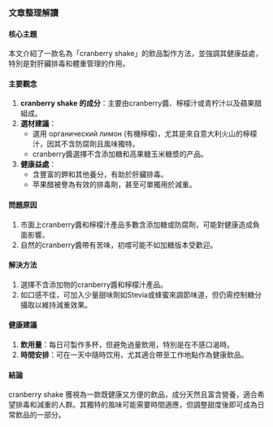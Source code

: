 ### 文章整理解讀

#### 核心主題  
本文介紹了一款名為「cranberry shake」的飲品製作方法，並強調其健康益處，特別是對肝臟排毒和體重管理的作用。

#### 主要觀念  
1. **cranberry shake 的成分**：主要由cranberry醬、檸檬汁或青柠汁以及蘋果醋組成。
2. **選材建議**：
   - 選用 органический лимон (有機檸檬)，尤其是來自意大利火山的檸檬汁，因其不含防腐劑且風味獨特。
   - cranberry醬選擇不含添加糖和高果糖玉米糖漿的产品。
3. **健康益處**：
   - 含豐富的鉀和其他養分，有助於肝臟排毒。
   - 苹果醋被譽為有效的排毒劑，甚至可單獨用於減重。

#### 問題原因  
1. 市面上cranberry醬和檸檬汁產品多數含添加糖或防腐劑，可能對健康造成負面影響。
2. 自然的cranberry醬帶有苦味，初嚐可能不如加糖版本受歡迎。

#### 解決方法  
1. 選擇不含添加物的cranberry醬和檸檬汁產品。
2. 如口感不佳，可加入少量甜味劑如Stevia或蜂蜜來調節味道，但仍需控制糖分攝取以維持減重效果。

#### 健康建議  
1. **飲用量**：每日可製作多杯，但避免過量飲用，特別是在不感口渴時。
2. **時間安排**：可在一天中隨時饮用，尤其適合帶至工作地點作為健康飲品。

#### 結論  
cranberry shake 獲視為一款既健康又方便的飲品，成分天然且富含營養，適合希望排毒和減重的人群。其獨特的風味可能需要時間適應，但調整甜度後即可成為日常飲品的一部分。